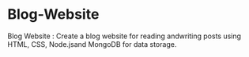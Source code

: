 # Blog-Website
Blog Website : Create a blog website for reading andwriting posts using HTML, CSS, Node.jsand MongoDB for data storage.
